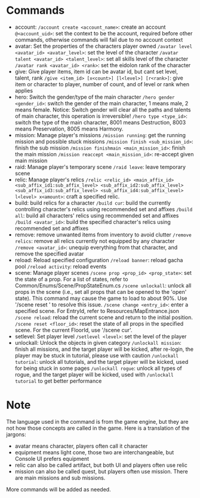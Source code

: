 # Commands

- account:
    `/account create <account_name>`: create an account
    `@<account_uid>`: set the context to be the account, required before other commands, otherwise commands will fail due to no account context
- avatar: Set the properties of the characters player owned
    `/avatar level <avatar_id> <avatar_level>`: set the level of the character
    `/avatar talent <avatar_id> <talent_level>`: set all skills level of the character
    `/avatar rank <avatar_id> <rank>`: set the eidolon rank of the character
- give: Give player items, item id can be avatar id, but cant set level, talent, rank
    `/give <item_id> [x<count>] [l<level>] [r<rank>]`: give item or character to player, number of count, and of level or rank when applies
- hero: Switch the gender/type of the main character
    `/hero gender <gender_id>`: switch the gender of the main character, 1 means male, 2 means female. Notice: Switch gender will clear all the paths and talents of main character, this operation is irreversible!
    `/hero type <type_id>`: switch the type of the main character, 8001 means Destruction, 8003 means Preservation, 8005 means Harmony.
- mission: Manage player's missions
    `/mission running`: get the running mission and possible stuck missions
    `/mission finish <sub_mission_id>`: finish the sub mission
    `/mission finishmain <main_mission_id>`: finish the main mission
    `/mission reaccept <main_mission_id>`: re-accept given main mission
- raid: Manage player's temporary scene
    `/raid leave`: leave temporary scene
- relic: Manage player's relics
    `/relic <relic_id> <main_affix_id> <sub_affix_id1:sub_affix_level> <sub_affix_id2:sub_affix_level> <sub_affix_id3:sub_affix_level> <sub_affix_id4:sub_affix_level> l<level> x<amount>`: craft a specified relic.
- build: build relics for a character
    `/build cur`: build the currently controlling character's relics using recommended set and affixes
    `/build all`: build all characters' relics using recommended set and affixes
    `/build <avatar_id>`: build the specified character's relics using recommended set and affixes
- remove: remove unwanted items from inventory to avoid clutter
    `/remove relics`: remove all relics currently not equipped by any character
    `/remove <avatar_id>`: unequip everything from that character, and remove the specified avatar
- reload: Reload specified configuration
    `/reload banner`: reload gacha pool
    `/reload activity`: reload events
- scene: Manage player scenes
    `/scene prop <prop_id> <prop_state>`: set the state of a prop. For a list of states, refer to Common/Enums/Scene/PropStateEnum.cs
    `/scene unlockall`: unlock all props in the scene (i.e., set all props that can be opened to the 'open' state). This command may cause the game to load to about 90%. Use '/scene reset <floorId>' to resolve this issue.
    `/scene change <entry_id>`: enter a specified scene. For EntryId, refer to Resources/MapEntrance.json
    `/scene reload`: reload the current scene and return to the initial position.
    `/scene reset <floor_id>`: reset the state of all props in the specified scene. For the current FloorId, use '/scene cur'.
- setlevel: Set player level
    `/setlevel <level>`: set the level of the player
- unlockall: Unlock the objects in given category
    `/unlockall mission`: finish all missions, and the target player will be kicked, after re-login, the player may be stuck in tutorial, please use with caution
    `/unlockall tutorial`: unlock all tutorials, and the target player will be kicked, used for being stuck in some pages
    `/unlockall rogue`: unlock all types of rogue, and the target player will be kicked, used with `/unlockall tutorial` to get better performance


# Note

The language used in the command is from the game engine, but they are not how those concepts are called in the game. Here is a translation of the jargons:
- avatar means character, players often call it character
- equipment means light cone, those two are interchangeable, but Console UI prefers equipment
- relic can also be called artifact, but both UI and players often use relic
- mission can also be called quest, but players often use mission. There are main missions and sub missions.

More commands will be added as needed.
